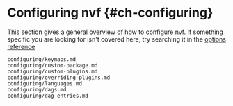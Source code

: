 # Configuring nvf {#ch-configuring}

This section gives a general overview of how to configure nvf. If something
specific you are looking for isn't covered here, try searching it in the
[options reference](#ch-options)

```{=include=} chapters
configuring/keymaps.md
configuring/custom-package.md
configuring/custom-plugins.md
configuring/overriding-plugins.md
configuring/languages.md
configuring/dags.md
configuring/dag-entries.md
```
